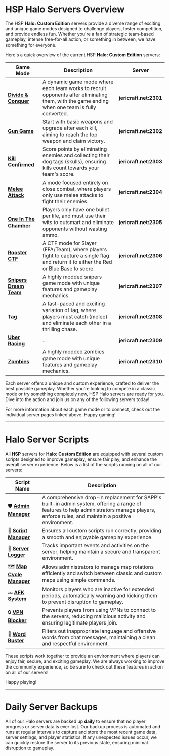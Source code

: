 # HSP Halo Servers Overview

The HSP **Halo: Custom Edition** servers provide a diverse range of exciting and unique game modes designed to challenge
players, foster competition, and provide endless fun. Whether you're a fan of strategic team-based gameplay, intense
free-for-all action, or something in between, we have something for everyone.

Here's a quick overview of the current HSP **Halo: Custom Edition** servers:

| Game Mode                                               | Description                                                                                                                                   | Server                 |
|---------------------------------------------------------|-----------------------------------------------------------------------------------------------------------------------------------------------|------------------------|
| **[Divide & Conquer](servers/divide_and_conquer.md)**   | A dynamic game mode where each team works to recruit opponents after eliminating them, with the game ending when one team is fully converted. | **jericraft.net:2301** |
| **[Gun Game](servers/gun_game.md)**                     | Start with basic weapons and upgrade after each kill, aiming to reach the top weapon and claim victory.                                       | **jericraft.net:2302** |
| **[Kill Confirmed](servers/kill_confirmed.md)**         | Score points by eliminating enemies and collecting their dog tags (skulls), ensuring kills count towards your team's score.                   | **jericraft.net:2303** |
| **[Melee Attack](servers/melee_attack.md)**             | A mode focused entirely on close combat, where players only use melee attacks to fight their enemies.                                         | **jericraft.net:2304** |
| **[One In The Chamber](servers/one_in_the_chamber.md)** | Players only have one bullet per life, and must use their wits to outsmart and eliminate opponents without wasting ammo.                      | **jericraft.net:2305** |
| **[Rooster CTF](servers/rooster_ctf.md)**               | A CTF mode for Slayer (FFA/Team), where players fight to capture a single flag and return it to either the Red or Blue Base to score.         | **jericraft.net:2306** |
| **[Snipers Dream Team](servers/snipers_dream_team.md)** | A highly modded snipers game mode with unique features and gameplay mechanics.                                                                | **jericraft.net:2307** |
| **[Tag](servers/tag.md)**                               | A fast-paced and exciting variation of tag, where players must catch (melee) and eliminate each other in a thrilling chase.                   | **jericraft.net:2308** |
| **[Uber Racing](servers/uber_racing.md)**               | ...                                                                                                                                           | **jericraft.net:2309** |
| **[Zombies](servers/zombies.md)**                       | A highly modded zombies game mode with unique features and gameplay mechanics.                                                                | **jericraft.net:2310** |

Each server offers a unique and custom experience, crafted to deliver the best possible gameplay. Whether you're looking
to compete in a classic mode or try something completely new, HSP Halo servers are ready for you. Dive into the
action and join us on any of the following servers today!

For more information about each game mode or to connect, check out the individual server pages linked above. Happy
gaming!

---

# Halo Server Scripts

All **HSP** servers for **Halo: Custom Edition** are equipped with several custom scripts designed to improve
gameplay, ensure fair play, and enhance the overall server experience. Below is a list of the scripts running on all of
our servers:

| **Script Name**                                                                                    | **Description**                                                                                                                                                                               | 
|----------------------------------------------------------------------------------------------------|-----------------------------------------------------------------------------------------------------------------------------------------------------------------------------------------------| 
| 🛡️️ [**Admin Manager**](https://github.com/Chalwk/HALO-SCRIPT-PROJECTS/releases/tag/AdminManager) | A comprehensive drop-in replacement for SAPP's built-in admin system, offering a range of features to help administrators manage players, enforce rules, and maintain a positive environment. |
| 💼 [**Script Manager**](../../sapp/utility/script_manager.lua)                                     | Ensures all custom scripts run correctly, providing a smooth and enjoyable gameplay experience.                                                                                               |
| 📝 [**Server Logger**](../../sapp/utility/server_logger.lua)                                       | Tracks important events and activities on the server, helping maintain a secure and transparent environment.                                                                                  |
| 🗺️ [**Map Cycle Manager**](../../sapp/utility/mapcycle_manager.lua)                               | Allows administrators to manage map rotations efficiently and switch between classic and custom maps using simple commands.                                                                   |
| 💤 [**AFK System**](../../sapp/utility/afk_system.lua)                                             | Monitors players who are inactive for extended periods, automatically warning and kicking them to prevent disruption to gameplay.                                                             |
| 🔒 [**VPN Blocker**](../../sapp/utility/vpn_blocker.lua)                                           | Prevents players from using VPNs to connect to the servers, reducing malicious activity and ensuring legitimate players join.                                                                 |
| 🚫 [**Word Buster**](https://github.com/Chalwk/HALO-SCRIPT-PROJECTS/releases/tag/Word-Buster)      | Filters out inappropriate language and offensive words from chat messages, maintaining a clean and respectful environment.                                                                    |

These scripts work together to provide an environment where players can enjoy fair, secure, and exciting gameplay. We
are always working to improve the community experience, so be sure to check out these features in action on all of our
servers!

Happy playing!

---

# Daily Server Backups

All of our Halo servers are backed up **daily** to ensure that no player progress or server data is ever lost. Our
backup process is automated and runs at regular intervals to capture and store the most recent game data, server
settings, and player statistics. If any unexpected issues occur, we can quickly restore the server to its previous
state, ensuring minimal disruption to gameplay.